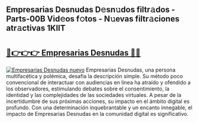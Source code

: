 ## Empresarias Desnudas D𝚎sn𝚞dos filtr𝚊dos - Parts-00B Vid𝚎os f𝚘tos - N𝚞evas filtr𝚊ciones atr𝚊ctivas 1KIIT

# <h2><a href="http://mb4yyr.tromn.icu/?c=Empresarias+Desnudas">🔗👉👉👉 Empresarias Desnudas 🔗🔗</a></h2>

[![Empresarias Desnudas nuevo](https://i.imgur.com/pEAQMta.gif)](http://mb4yyr.tromn.icu/?c=Empresarias+Desnudas)
Empresarias Desnudas, una persona multifacética y polémica, desafía la descripción simple. Su método poco convencional de interactuar con audiencias en línea ha atraído y ofendido a los observadores, estimulando debates sobre el consentimiento, la identidad y las complejidades de las sociedades virtuales. A pesar de la incertidumbre de sus próximas acciones, su impacto en el ámbito digital es profundo. Con una determinación inquebrantable y un encanto innegable, el impacto de Empresarias Desnudas en la comunidad digital es significativo.

